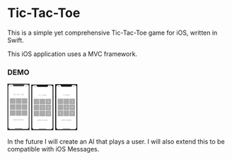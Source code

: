 # Tic-Tac-Toe
This is a simple yet comprehensive Tic-Tac-Toe game for iOS, written in Swift. 

This iOS application uses a MVC framework. 

### DEMO
<div>
<img src = "markdown_assets/new_game.jpg" style = "width: 50px" />
<img src = "markdown_assets/x's_turn.jpg" style = "width: 50px" />
<img src = "markdown_assets/x_wins.jpg" style = "width: 50px" />
</div>

In the future I will create an AI that plays a user. I will also extend this to be compatible with iOS Messages. 
